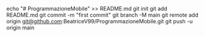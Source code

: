 echo "# ProgrammazioneMobile" >> README.md
git init
git add README.md
git commit -m "first commit"
git branch -M main
git remote add origin git@github.com:BeatriceV99/ProgrammazioneMobile.git
git push -u origin main
